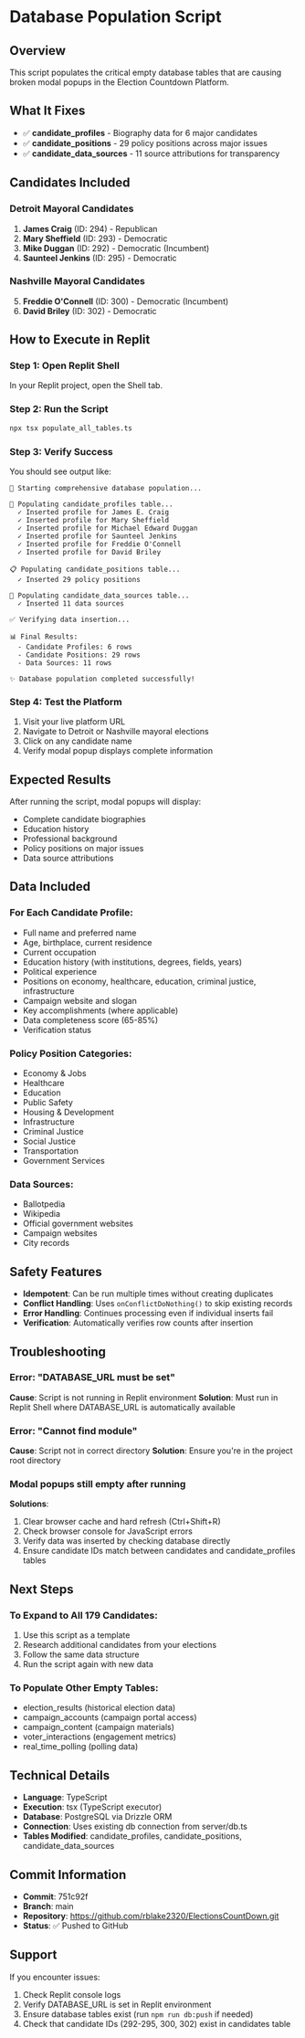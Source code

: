 # Database Population Script

## Overview

This script populates the critical empty database tables that are causing broken modal popups in the Election Countdown Platform.

## What It Fixes

- ✅ **candidate_profiles** - Biography data for 6 major candidates
- ✅ **candidate_positions** - 29 policy positions across major issues
- ✅ **candidate_data_sources** - 11 source attributions for transparency

## Candidates Included

### Detroit Mayoral Candidates
1. **James Craig** (ID: 294) - Republican
2. **Mary Sheffield** (ID: 293) - Democratic
3. **Mike Duggan** (ID: 292) - Democratic (Incumbent)
4. **Saunteel Jenkins** (ID: 295) - Democratic

### Nashville Mayoral Candidates
5. **Freddie O'Connell** (ID: 300) - Democratic (Incumbent)
6. **David Briley** (ID: 302) - Democratic

## How to Execute in Replit

### Step 1: Open Replit Shell
In your Replit project, open the Shell tab.

### Step 2: Run the Script
```bash
npx tsx populate_all_tables.ts
```

### Step 3: Verify Success
You should see output like:
```
🚀 Starting comprehensive database population...

📝 Populating candidate_profiles table...
  ✓ Inserted profile for James E. Craig
  ✓ Inserted profile for Mary Sheffield
  ✓ Inserted profile for Michael Edward Duggan
  ✓ Inserted profile for Saunteel Jenkins
  ✓ Inserted profile for Freddie O'Connell
  ✓ Inserted profile for David Briley

📋 Populating candidate_positions table...
  ✓ Inserted 29 policy positions

🔗 Populating candidate_data_sources table...
  ✓ Inserted 11 data sources

✅ Verifying data insertion...

📊 Final Results:
  - Candidate Profiles: 6 rows
  - Candidate Positions: 29 rows
  - Data Sources: 11 rows

✨ Database population completed successfully!
```

### Step 4: Test the Platform
1. Visit your live platform URL
2. Navigate to Detroit or Nashville mayoral elections
3. Click on any candidate name
4. Verify modal popup displays complete information

## Expected Results

After running the script, modal popups will display:
- Complete candidate biographies
- Education history
- Professional background
- Policy positions on major issues
- Data source attributions

## Data Included

### For Each Candidate Profile:
- Full name and preferred name
- Age, birthplace, current residence
- Current occupation
- Education history (with institutions, degrees, fields, years)
- Political experience
- Positions on economy, healthcare, education, criminal justice, infrastructure
- Campaign website and slogan
- Key accomplishments (where applicable)
- Data completeness score (65-85%)
- Verification status

### Policy Position Categories:
- Economy & Jobs
- Healthcare
- Education
- Public Safety
- Housing & Development
- Infrastructure
- Criminal Justice
- Social Justice
- Transportation
- Government Services

### Data Sources:
- Ballotpedia
- Wikipedia
- Official government websites
- Campaign websites
- City records

## Safety Features

- **Idempotent**: Can be run multiple times without creating duplicates
- **Conflict Handling**: Uses `onConflictDoNothing()` to skip existing records
- **Error Handling**: Continues processing even if individual inserts fail
- **Verification**: Automatically verifies row counts after insertion

## Troubleshooting

### Error: "DATABASE_URL must be set"
**Cause**: Script is not running in Replit environment
**Solution**: Must run in Replit Shell where DATABASE_URL is automatically available

### Error: "Cannot find module"
**Cause**: Script not in correct directory
**Solution**: Ensure you're in the project root directory

### Modal popups still empty after running
**Solutions**:
1. Clear browser cache and hard refresh (Ctrl+Shift+R)
2. Check browser console for JavaScript errors
3. Verify data was inserted by checking database directly
4. Ensure candidate IDs match between candidates and candidate_profiles tables

## Next Steps

### To Expand to All 179 Candidates:
1. Use this script as a template
2. Research additional candidates from your elections
3. Follow the same data structure
4. Run the script again with new data

### To Populate Other Empty Tables:
- election_results (historical election data)
- campaign_accounts (campaign portal access)
- campaign_content (campaign materials)
- voter_interactions (engagement metrics)
- real_time_polling (polling data)

## Technical Details

- **Language**: TypeScript
- **Execution**: tsx (TypeScript executor)
- **Database**: PostgreSQL via Drizzle ORM
- **Connection**: Uses existing db connection from server/db.ts
- **Tables Modified**: candidate_profiles, candidate_positions, candidate_data_sources

## Commit Information

- **Commit**: 751c92f
- **Branch**: main
- **Repository**: https://github.com/rblake2320/ElectionsCountDown.git
- **Status**: ✅ Pushed to GitHub

## Support

If you encounter issues:
1. Check Replit console logs
2. Verify DATABASE_URL is set in Replit environment
3. Ensure database tables exist (run `npm run db:push` if needed)
4. Check that candidate IDs (292-295, 300, 302) exist in candidates table
